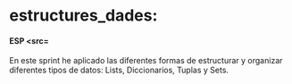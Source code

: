 # estructures_dades: 

#### ESP <src=
En este sprint he aplicado las diferentes formas de estructurar y organizar diferentes tipos de datos: Lists, Diccionarios, Tuplas y Sets.
